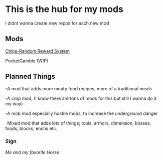 # This is the hub for my mods


I didnt wanna create new repos for each new mod

## Mods

[Chips-Random Reward System](https://github.com/TheFastTheHackerTheTilted/mods/tree/main/chips)

PocketGamble (WIP)

## Planned Things
-A mod that adds more meaty food recipes, more of a traditional meals

-A crop mod, (I know there are tons of mods for this but still I wanna do it my way)

-A mob mod especially hostile mobs, to increase the underground danger 

-Mixed mod that adds lots of things; tools, armors, dimension, bosses, foods, blocks, enchs etc.


### Sign
_Me and my favorite Horse_
